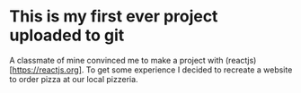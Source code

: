 # This is my first ever project uploaded to git

A classmate of mine convinced me to make a project with (reactjs)[https://reactjs.org]. To get some experience I decided to recreate a website to order pizza at our local pizzeria.
